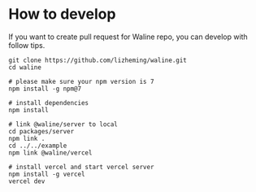 # How to develop

If you want to create pull request for Waline repo, you can develop with follow tips.

```
git clone https://github.com/lizheming/waline.git
cd waline

# please make sure your npm version is 7
npm install -g npm@7

# install dependencies
npm install 

# link @waline/server to local
cd packages/server
npm link .
cd ../../example
npm link @waline/vercel

# install vercel and start vercel server
npm install -g vercel
vercel dev
```